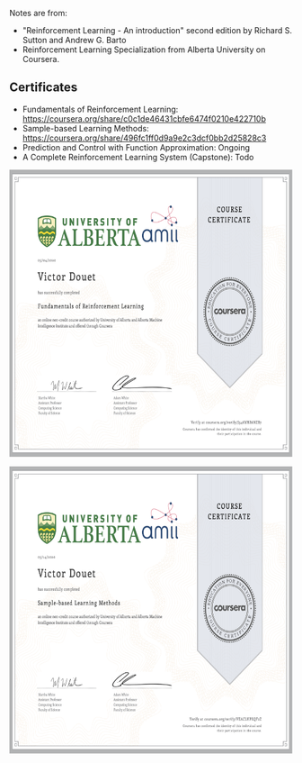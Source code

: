 Notes are from:

+ "Reinforcement Learning - An introduction" second edition by
Richard S. Sutton and Andrew G. Barto
+ Reinforcement Learning Specialization from Alberta University on Coursera.

## Certificates

+ Fundamentals of Reinforcement
Learning: https://coursera.org/share/c0c1de46431cbfe6474f0210e422710b
+ Sample-based Learning Methods: https://coursera.org/share/496fc1ff0d9a9e2c3dcf0bb2d25828c3
+ Prediction and Control with Function Approximation: Ongoing
+ A Complete Reinforcement Learning System (Capstone): Todo

<p align="center">
<img
src="https://github.com/vdouet/Reinforcement-Learning/blob/master/02%20-%20Reinforcement%20Learning%20Specialization%20-%20Alberta%20University%20/Images/Certificate1.png"
alt="Fundamentals of Reinforcement
Learning Certificate" title="Fundamentals of Reinforcement
Learning Certificate" width="660" height="510" />
</p>

<p align="center">
<img
src="https://github.com/vdouet/Reinforcement-Learning/blob/master/02%20-%20Reinforcement%20Learning%20Specialization%20-%20Alberta%20University%20/Images/Certificate2.png"
alt="Fundamentals of Reinforcement
Learning Certificate" title="Fundamentals of Reinforcement
Learning Certificate" width="660" height="510" />
</p>